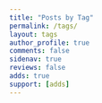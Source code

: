 ```yaml
---
title: "Posts by Tag"
permalink: /tags/
layout: tags
author_profile: true
comments: false
sidenav: true
reviews: false
adds: true
support: [adds]
---
```

